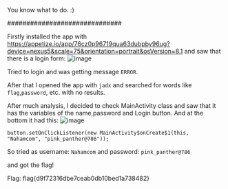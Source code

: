 You know what to do. :) 

##############################

Firstly installed the app with https://appetize.io/app/76cz0p96719qua63dubpby96ug?device=nexus5&scale=75&orientation=portrait&osVersion=8.1 and saw that there is a login form:
![image](https://user-images.githubusercontent.com/59511698/111085489-3932a480-8520-11eb-8fba-f8a91cf273e1.png)

Tried to login and was getting message `ERROR`.

After that I opened the app with `jadx` and searched for words like `flag`,`password`, etc. with no results.

After much analysis, I decided to check MainActivity class and saw that it has the variables of the name,password and Login button.
And at the bottom it had this:
![image](https://user-images.githubusercontent.com/59511698/111085020-130c0500-851e-11eb-84f4-42ab21e9f88b.png)

```
button.setOnClickListener(new MainActivity$onCreate$1(this, "Nahamcom", "pink_panther@786"));
```

So tried as username: `Nahamcom`
and password: `pink_panther@786`

and got the flag!



Flag: flag{d9f72316dbe7ceab0db10bed1a738482}
